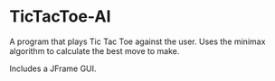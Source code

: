 # TicTacToe-AI

A program that plays Tic Tac Toe against the user. Uses the minimax algorithm to calculate the best move to make.

Includes a JFrame GUI.
